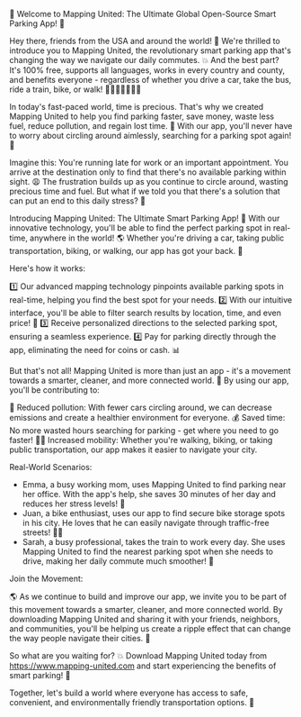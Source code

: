 🎉 Welcome to Mapping United: The Ultimate Global Open-Source Smart Parking App! 🚀

Hey there, friends from the USA and around the world! 👋 We're thrilled to introduce you to Mapping United, the revolutionary smart parking app that's changing the way we navigate our daily commutes. 💥 And the best part? It's 100% free, supports all languages, works in every country and county, and benefits everyone - regardless of whether you drive a car, take the bus, ride a train, bike, or walk! 🚗🚌🚂🚴‍♀️🏃‍♂️

In today's fast-paced world, time is precious. That's why we created Mapping United to help you find parking faster, save money, waste less fuel, reduce pollution, and regain lost time. 💪 With our app, you'll never have to worry about circling around aimlessly, searching for a parking spot again! 🚫

Imagine this: You're running late for work or an important appointment. You arrive at the destination only to find that there's no available parking within sight. 😩 The frustration builds up as you continue to circle around, wasting precious time and fuel. But what if we told you that there's a solution that can put an end to this daily stress? 🤔

Introducing Mapping United: The Ultimate Smart Parking App! 🚀 With our innovative technology, you'll be able to find the perfect parking spot in real-time, anywhere in the world! 🌎 Whether you're driving a car, taking public transportation, biking, or walking, our app has got your back. 🙏

Here's how it works:

1️⃣ Our advanced mapping technology pinpoints available parking spots in real-time, helping you find the best spot for your needs.
2️⃣ With our intuitive interface, you'll be able to filter search results by location, time, and even price! 💸
3️⃣ Receive personalized directions to the selected parking spot, ensuring a seamless experience.
4️⃣ Pay for parking directly through the app, eliminating the need for coins or cash. 📊

But that's not all! Mapping United is more than just an app - it's a movement towards a smarter, cleaner, and more connected world. 🌟 By using our app, you'll be contributing to:

🌿 Reduced pollution: With fewer cars circling around, we can decrease emissions and create a healthier environment for everyone.
💰 Saved time: No more wasted hours searching for parking - get where you need to go faster!
🏃‍♂️ Increased mobility: Whether you're walking, biking, or taking public transportation, our app makes it easier to navigate your city.

Real-World Scenarios:

* Emma, a busy working mom, uses Mapping United to find parking near her office. With the app's help, she saves 30 minutes of her day and reduces her stress levels! 🙌
* Juan, a bike enthusiast, uses our app to find secure bike storage spots in his city. He loves that he can easily navigate through traffic-free streets! 🚴‍♂️
* Sarah, a busy professional, takes the train to work every day. She uses Mapping United to find the nearest parking spot when she needs to drive, making her daily commute much smoother! 🚌

Join the Movement:

🌎 As we continue to build and improve our app, we invite you to be part of this movement towards a smarter, cleaner, and more connected world. By downloading Mapping United and sharing it with your friends, neighbors, and communities, you'll be helping us create a ripple effect that can change the way people navigate their cities. 🌊

So what are you waiting for? 💥 Download Mapping United today from https://www.mapping-united.com and start experiencing the benefits of smart parking! 🚀

Together, let's build a world where everyone has access to safe, convenient, and environmentally friendly transportation options. 🌟